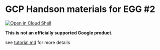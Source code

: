 # GCP Handson materials for EGG #2

[![Open in Cloud Shell](https://gstatic.com/cloudssh/images/open-btn.png)](https://ssh.cloud.google.com/cloudshell/open?cloudshell_git_repo=https://github.com/GoogleCloudPlatform/gcp-getting-started-lab-jp&cloudshell_working_dir=gaming/egg1-2&cloudshell_tutorial=tutorial.md)

**This is not an officially supported Google product**.

see [tutorial.md](tutorial.md) for more details
